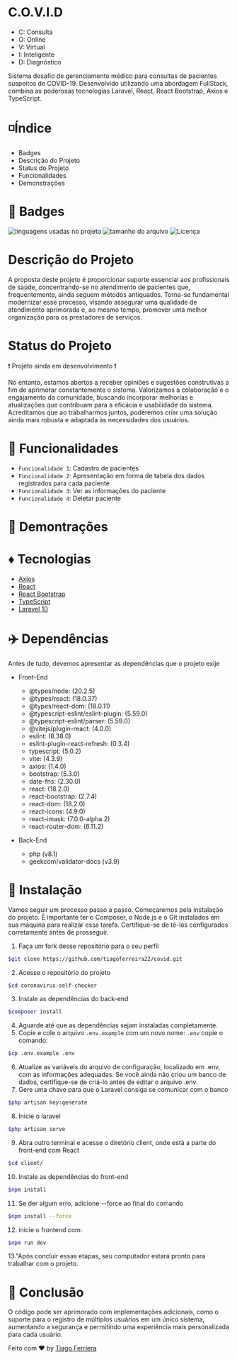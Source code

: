 # C.O.V.I.D
* C: Consulta
* O: Online
* V: Virtual
* I: Inteligente
* D: Diagnóstico

Sistema desafio de gerenciamento médico para consultas de pacientes suspeitos de COVID-19. Desenvolvido utilizando uma abordagem FullStack, combina as poderosas tecnologias Laravel, React, React Bootstrap, Axios e TypeScript.

# ◽️Índice
* Badges
* Descrição do Projeto
* Status do Projeto
* Funcionalidades
* Demonstrações

# 🌠 Badges 
<img alt="linguagens usadas no projeto" src="https://img.shields.io/github/languages/count/tiagoferreira22/covid" /> <img alt="tamanho do arquivo" src="https://img.shields.io/github/repo-size/tiagoferreira22/covid" /> <img alt="Licença" src="https://img.shields.io/github/license/tiagoferreira22/covid" />

# Descrição do Projeto
A proposta deste projeto é proporcionar suporte essencial aos profissionais de saúde, concentrando-se no atendimento de pacientes que, frequentemente, ainda seguem métodos antiquados. Torna-se fundamental modernizar esse processo, visando assegurar uma qualidade de atendimento aprimorada e, ao mesmo tempo, promover uma melhor organização para os prestadores de serviços.

# Status do Projeto
:heavy_exclamation_mark: Projeto ainda em desenvolvimento :heavy_exclamation_mark: 

No entanto, estamos abertos a receber opiniões e sugestões construtivas a fim de aprimorar constantemente o sistema. Valorizamos a colaboração e o engajamento da comunidade, buscando incorporar melhorias e atualizações que contribuam para a eficácia e usabilidade do sistema. Acreditamos que ao trabalharmos juntos, poderemos criar uma solução ainda mais robusta e adaptada às necessidades dos usuários.

# :hammer: Funcionalidades 
- `Funcionalidade 1`: Cadastro de pacientes
- `Funcionalidade 2`: Apresentação em forma de tabela dos dados registrados para cada paciente
- `Funcionalidade 3`: Ver as informações do paciente
- `Funcionalidade 4`: Deletar paciente

# 🌻 Demontrações


# ♦️ Tecnologias
- <a href="https://axios-http.com/docs/intro">Axios</a>
- <a href="https://legacy.reactjs.org/docs/getting-started.html">React</a>
- <a href="https://react-bootstrap-v4.netlify.app/getting-started/introduction/">React Bootstrap</a>
- <a href="https://www.typescriptlang.org/docs/">TypeScript</a>
- <a href="https://laravel.com/docs/10.x/readme">Laravel 10</a>

# ✈️ Dependências
Antes de tudo, devemos apresentar as dependências que o projeto exije
* Front-End
    * @types/node: (20.2.5)
    * @types/react: (18.0.37)
    * @types/react-dom: (18.0.11)
    * @typescript-eslint/eslint-plugin: (5.59.0)
    * @typescript-eslint/parser: (5.59.0)
    * @vitejs/plugin-react: (4.0.0)
    * eslint: (8.38.0)
    * eslint-plugin-react-refresh: (0.3.4)
    * typescript: (5.0.2)
    * vite: (4.3.9)
    * axios: (1.4.0)
    * bootstrap: (5.3.0)
    * date-fns: (2.30.0)
    * react: (18.2.0)
    * react-bootstrap: (2.7.4)
    * react-dom: (18.2.0)
    * react-icons: (4.9.0)
    * react-imask: (7.0.0-alpha.2)
    * react-router-dom: (6.11.2)

* Back-End
    * php (v8.1)
    * geekcom/validator-docs (v3.9)

# 🌲 Instalação
Vamos seguir um processo passo a passo. Começaremos pela instalação do projeto. 
É importante ter o Composer, o Node.js e o Git instalados em sua máquina para realizar essa tarefa. Certifique-se de tê-los configurados corretamente antes de prosseguir.

1. Faça um fork desse repositório para o seu perfil
```bash 
$git clone https://github.com/tiagoferreira22/covid.git
```
2. Acesse o repositório do projeto
```bash
$cd coronavirus-self-checker
```
3. Instale as dependências do back-end
```bash 
$composer install
```
4. Aguarde até que as dependências sejam instaladas completamente.
5. Copie e cole o arquivo `.env.example` com um novo nome: `.env`
copie o comando:
```bash
$cp .env.example .env
```
6. Atualize as variáveis do arquivo de configuração, localizado em .env, com as informações adequadas. Se você ainda não criou um banco de dados, certifique-se de criá-lo antes de editar o arquivo .env.
7. Gere uma chave para que o Laravel consiga se comunicar com o banco
```bash
$php artisan key:generate
```
8. Inicie o laravel
```bash
$php artisan serve
```
9. Abra outro terminal e acesse o diretório client, onde está a parte do front-end com React
```bash
$cd client/
```
10. Instale as dependências do front-end
```bash
$npm install
```
11. Se der algum erro, adicione --force ao final do comando
```bash 
$npm install --force
```
12. inicie o frontend com:
```bash
$npm run dev
```
13."Após concluir essas etapas, seu computador estará pronto para trabalhar com o projeto.

# 🎯 Conclusão
O código pode ser aprimorado com implementações adicionais, como o suporte para o registro de múltiplos usuários em um único sistema, aumentando a segurança e permitindo uma experiência mais personalizada para cada usuário.

Feito com ❤️ by <a href="https://github.com/tiagoferreira22">Tiago Ferriera</a>
